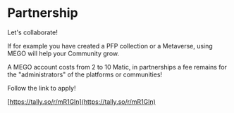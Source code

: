 # Partnership

Let's collaborate!&#x20;

If for example you have created a PFP collection or a Metaverse, using MEGO will help your Community grow.&#x20;

A MEGO account costs from 2 to 10 Matic, in partnerships a fee remains for the "administrators" of the platforms or communities!

Follow the link to apply!&#x20;

[https://tally.so/r/mR1Gln](https://tally.so/r/mR1Gln)

